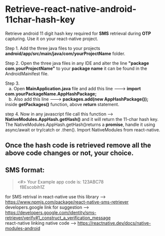 # Retrieve-react-native-android-11char-hash-key<br/>

Retrieve android 11 digit hash key required for **SMS** retrieval during **OTP** capturing. Use it on your react-native project.<br/>

Step 1. Add the three java files to your projects **android/app/src/main/java/com/yourProjectName** folder.<br/>

Step 2. Open the three java files in any IDE and alter the line **"package com.yourProjectName"** to your **package name** it can be found in the AndroidMainifest file.<br/>

Step 3. <br/>
&nbsp;&nbsp;&nbsp;a. Open **MainApplication.java** file and add this line ---> **import com.yourPackageName.AppHashPackage;** <br/>
&nbsp;&nbsp;&nbsp;b. Also add this line ---> **packages.add(new AppHashPackage());** inside **getPackages()** function, above **return** statement.<br/>

step 4. Now in any javascript file call this function --> **NativeModules.AppHash.getHash()** and it will return the 11-char hash key. The NativeModules.AppHash.getHash()returns a **promise**, handle it using async/await or try/catch or .then(). Import NativeModules from react-native.<br/>

## Once the hash code is retrieved remove all the above code changes or not, your choice.<br/>
## SMS format:<br/>

  > <#> Your Example app code is: 123ABC78<br/>
  &nbsp;&nbsp;f8Escobih1Z
    
for SMS retrival in react-native use this library --> https://www.npmjs.com/package/react-native-sms-retriever<br/>
developers.google link for suggestion --> https://developers.google.com/identity/sms-retriever/verify#1_construct_a_verification_message<br/>
react-native linking native code --> https://reactnative.dev/docs/native-modules-android
